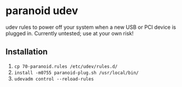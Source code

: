 # paranoid udev

udev rules to power off your system when a new USB or PCI device is plugged in.
Currently untested; use at your own risk!

## Installation
1. `cp 70-paranoid.rules /etc/udev/rules.d/`
2. `install -m0755 paranoid-plug.sh /usr/local/bin/`
3. `udevadm control --reload-rules`
